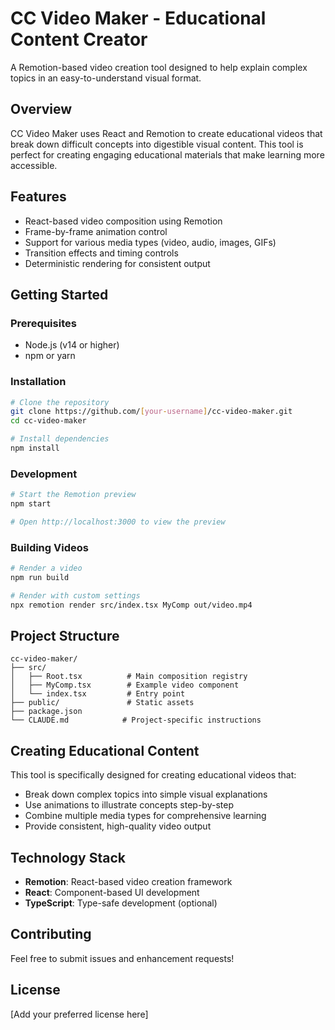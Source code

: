 # CC Video Maker - Educational Content Creator

A Remotion-based video creation tool designed to help explain complex topics in an easy-to-understand visual format.

## Overview

CC Video Maker uses React and Remotion to create educational videos that break down difficult concepts into digestible visual content. This tool is perfect for creating engaging educational materials that make learning more accessible.

## Features

- React-based video composition using Remotion
- Frame-by-frame animation control
- Support for various media types (video, audio, images, GIFs)
- Transition effects and timing controls
- Deterministic rendering for consistent output

## Getting Started

### Prerequisites

- Node.js (v14 or higher)
- npm or yarn

### Installation

```bash
# Clone the repository
git clone https://github.com/[your-username]/cc-video-maker.git
cd cc-video-maker

# Install dependencies
npm install
```

### Development

```bash
# Start the Remotion preview
npm start

# Open http://localhost:3000 to view the preview
```

### Building Videos

```bash
# Render a video
npm run build

# Render with custom settings
npx remotion render src/index.tsx MyComp out/video.mp4
```

## Project Structure

```
cc-video-maker/
├── src/
│   ├── Root.tsx          # Main composition registry
│   ├── MyComp.tsx        # Example video component
│   └── index.tsx         # Entry point
├── public/               # Static assets
├── package.json
└── CLAUDE.md            # Project-specific instructions
```

## Creating Educational Content

This tool is specifically designed for creating educational videos that:
- Break down complex topics into simple visual explanations
- Use animations to illustrate concepts step-by-step
- Combine multiple media types for comprehensive learning
- Provide consistent, high-quality video output

## Technology Stack

- **Remotion**: React-based video creation framework
- **React**: Component-based UI development
- **TypeScript**: Type-safe development (optional)

## Contributing

Feel free to submit issues and enhancement requests!

## License

[Add your preferred license here]